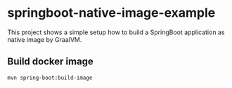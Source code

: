 # springboot-native-image-example

This project shows a simple setup how to build a SpringBoot application as native image by GraalVM.

## Build docker image

```shell
mvn spring-boot:build-image
```
